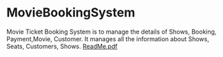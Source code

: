 # MovieBookingSystem
Movie Ticket Booking System is to manage the details of Shows, Booking, Payment,Movie, Customer. It manages all the information about Shows, Seats, Customers, Shows.
[ReadMe.pdf](https://github.com/sanganbasavachitnalli/MovieBookingSystem/files/9639166/ReadMe.pdf)
